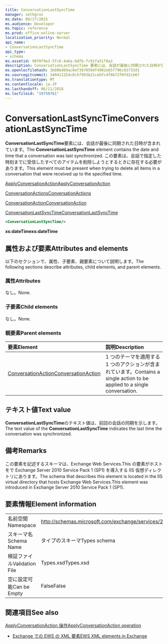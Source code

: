 ```yaml
---
title: ConversationLastSyncTime
manager: sethgros
ms.date: 09/17/2015
ms.audience: Developer
ms.topic: reference
ms.prod: office-online-server
localization_priority: Normal
api_name:
- ConversationLastSyncTime
api_type:
- schema
ms.assetid: 90f8f9e3-5fc6-4a6a-bdfb-fc91fa51f8a2
description: ConversationLastSyncTime 要素には、会話が最後に同期された日時が含まれています。 この要素は、会話で指定した時刻までに受信したすべてのアイテムを削除しようとするときに存在する必要があります。
ms.openlocfilehash: 3b086d69ac0ef307059df4902e65f796c63733d1
ms.sourcegitcommit: 34041125dc8c5f993b21cebfc4f8b72f0fd2cb6f
ms.translationtype: MT
ms.contentlocale: ja-JP
ms.lasthandoff: 06/11/2018
ms.locfileid: "19759761"
---
```

# <a name="conversationlastsynctime"></a><span data-ttu-id="d79e4-104">ConversationLastSyncTime</span><span class="sxs-lookup"><span data-stu-id="d79e4-104">ConversationLastSyncTime</span></span>

<span data-ttu-id="d79e4-105">**ConversationLastSyncTime**要素には、会話が最後に同期された日時が含まれています。</span><span class="sxs-lookup"><span data-stu-id="d79e4-105">The **ConversationLastSyncTime** element contains the date and time that a conversation was last synchronized.</span></span> <span data-ttu-id="d79e4-106">この要素は、会話で指定した時刻までに受信したすべてのアイテムを削除しようとするときに存在する必要があります。</span><span class="sxs-lookup"><span data-stu-id="d79e4-106">This element must be present when trying to delete all items in a conversation that were received up to the specified time.</span></span> 
  
[<span data-ttu-id="d79e4-107">ApplyConversationAction</span><span class="sxs-lookup"><span data-stu-id="d79e4-107">ApplyConversationAction</span></span>](applyconversationaction.md)
  
[<span data-ttu-id="d79e4-108">ConversationActions</span><span class="sxs-lookup"><span data-stu-id="d79e4-108">ConversationActions</span></span>](conversationactions.md)
  
[<span data-ttu-id="d79e4-109">ConversationAction</span><span class="sxs-lookup"><span data-stu-id="d79e4-109">ConversationAction</span></span>](conversationaction.md)
  
[<span data-ttu-id="d79e4-110">ConversationLastSyncTime</span><span class="sxs-lookup"><span data-stu-id="d79e4-110">ConversationLastSyncTime</span></span>](conversationlastsynctime.md)
  
```XML
<ConversationLastSyncTime/>
```

 <span data-ttu-id="d79e4-111">**xs:dateTime**</span><span class="sxs-lookup"><span data-stu-id="d79e4-111">**xs:dateTime**</span></span>
## <a name="attributes-and-elements"></a><span data-ttu-id="d79e4-112">属性および要素</span><span class="sxs-lookup"><span data-stu-id="d79e4-112">Attributes and elements</span></span>

<span data-ttu-id="d79e4-113">以下のセクションで、属性、子要素、親要素について説明します。</span><span class="sxs-lookup"><span data-stu-id="d79e4-113">The following sections describe attributes, child elements, and parent elements.</span></span>
  
### <a name="attributes"></a><span data-ttu-id="d79e4-114">属性</span><span class="sxs-lookup"><span data-stu-id="d79e4-114">Attributes</span></span>

<span data-ttu-id="d79e4-115">なし。</span><span class="sxs-lookup"><span data-stu-id="d79e4-115">None.</span></span>
  
### <a name="child-elements"></a><span data-ttu-id="d79e4-116">子要素</span><span class="sxs-lookup"><span data-stu-id="d79e4-116">Child elements</span></span>

<span data-ttu-id="d79e4-117">なし。</span><span class="sxs-lookup"><span data-stu-id="d79e4-117">None.</span></span>
  
### <a name="parent-elements"></a><span data-ttu-id="d79e4-118">親要素</span><span class="sxs-lookup"><span data-stu-id="d79e4-118">Parent elements</span></span>

|<span data-ttu-id="d79e4-119">**要素**</span><span class="sxs-lookup"><span data-stu-id="d79e4-119">**Element**</span></span>|<span data-ttu-id="d79e4-120">**説明**</span><span class="sxs-lookup"><span data-stu-id="d79e4-120">**Description**</span></span>|
|:-----|:-----|
|[<span data-ttu-id="d79e4-121">ConversationAction</span><span class="sxs-lookup"><span data-stu-id="d79e4-121">ConversationAction</span></span>](conversationaction.md) <br/> |<span data-ttu-id="d79e4-122">1 つのテーマを適用する 1 つのアクションが含まれています。</span><span class="sxs-lookup"><span data-stu-id="d79e4-122">Contains a single action to be applied to a single conversation.</span></span>  <br/> |
   
## <a name="text-value"></a><span data-ttu-id="d79e4-123">テキスト値</span><span class="sxs-lookup"><span data-stu-id="d79e4-123">Text value</span></span>

<span data-ttu-id="d79e4-124">**ConversationLastSyncTime**のテキスト値は、前回の会話の同期を示します。</span><span class="sxs-lookup"><span data-stu-id="d79e4-124">The text value of the **ConversationLastSyncTime** indicates the last time the conversation was synchronized.</span></span> 
  
## <a name="remarks"></a><span data-ttu-id="d79e4-125">備考</span><span class="sxs-lookup"><span data-stu-id="d79e4-125">Remarks</span></span>

<span data-ttu-id="d79e4-126">この要素を記述するスキーマは、Exchange Web Services.This の要素がホストをで Exchange Server 2010 Service Pack 1 (SP1) を導入する IIS 仮想ディレクトリにあります。</span><span class="sxs-lookup"><span data-stu-id="d79e4-126">The schema that describes this element is located in the IIS virtual directory that hosts Exchange Web Services.This element was introduced in Exchange Server 2010 Service Pack 1 (SP1).</span></span>
  
## <a name="element-information"></a><span data-ttu-id="d79e4-127">要素情報</span><span class="sxs-lookup"><span data-stu-id="d79e4-127">Element information</span></span>

|||
|:-----|:-----|
|<span data-ttu-id="d79e4-128">名前空間</span><span class="sxs-lookup"><span data-stu-id="d79e4-128">Namespace</span></span>  <br/> |http://schemas.microsoft.com/exchange/services/2006/types  <br/> |
|<span data-ttu-id="d79e4-129">スキーマ名</span><span class="sxs-lookup"><span data-stu-id="d79e4-129">Schema Name</span></span>  <br/> |<span data-ttu-id="d79e4-130">タイプのスキーマ</span><span class="sxs-lookup"><span data-stu-id="d79e4-130">Types schema</span></span>  <br/> |
|<span data-ttu-id="d79e4-131">検証ファイル</span><span class="sxs-lookup"><span data-stu-id="d79e4-131">Validation File</span></span>  <br/> |<span data-ttu-id="d79e4-132">Types.xsd</span><span class="sxs-lookup"><span data-stu-id="d79e4-132">Types.xsd</span></span>  <br/> |
|<span data-ttu-id="d79e4-133">空に設定可能</span><span class="sxs-lookup"><span data-stu-id="d79e4-133">Can be Empty</span></span>  <br/> |<span data-ttu-id="d79e4-134">False</span><span class="sxs-lookup"><span data-stu-id="d79e4-134">False</span></span>  <br/> |
   
## <a name="see-also"></a><span data-ttu-id="d79e4-135">関連項目</span><span class="sxs-lookup"><span data-stu-id="d79e4-135">See also</span></span>



[<span data-ttu-id="d79e4-136">ApplyConversationAction 操作</span><span class="sxs-lookup"><span data-stu-id="d79e4-136">ApplyConversationAction operation</span></span>](applyconversationaction-operation.md)


- [<span data-ttu-id="d79e4-137">Exchange での EWS の XML 要素</span><span class="sxs-lookup"><span data-stu-id="d79e4-137">EWS XML elements in Exchange</span></span>](ews-xml-elements-in-exchange.md)

